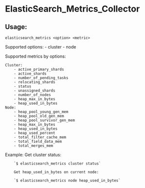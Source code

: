 ElasticSearch_Metrics_Collector
===============================

Usage:
-----

    elasticsearch_metrics <option> <metric>


Supported options:
    - cluster
    - node

Supported metrics by options:

    Cluster:
        - active_primary_shards
        - active_shards
        - number_of_pending_tasks
        - relocating_shards
        - status
        - unassigned_shards
        - number_of_nodes
        - heap_max_in_bytes
        - heap_used_in_bytes
    Node:
        - heap_pool_young_gen_mem
        - heap_pool_old_gen_mem
        - heap_pool_survivor_gen_mem
        - heap_max_in_bytes
        - heap_used_in_bytes
        - heap_used_percent
        - total_filter_cache_mem
        - total_field_data_mem
        - total_merges_mem


Example:
        Get cluster status:

        `$ elasticsearch_metrics cluster status`

        Get heap_used_in_bytes on current node:

        `$ elasticsearch_metrics node heap_used_in_bytes`
